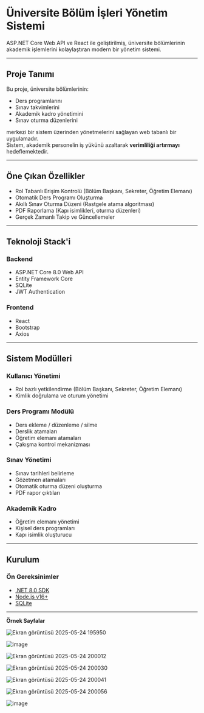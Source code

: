 #  Üniversite Bölüm İşleri Yönetim Sistemi

ASP.NET Core Web API ve React ile geliştirilmiş, üniversite bölümlerinin akademik işlemlerini kolaylaştıran modern bir yönetim sistemi.

---

##  Proje Tanımı

Bu proje, üniversite bölümlerinin:

- Ders programlarını  
- Sınav takvimlerini  
- Akademik kadro yönetimini  
- Sınav oturma düzenlerini  

merkezi bir sistem üzerinden yönetmelerini sağlayan web tabanlı bir uygulamadır.  
Sistem, akademik personelin iş yükünü azaltarak **verimliliği artırmayı** hedeflemektedir.

---

##  Öne Çıkan Özellikler

-  Rol Tabanlı Erişim Kontrolü (Bölüm Başkanı, Sekreter, Öğretim Elemanı)  
-  Otomatik Ders Programı Oluşturma  
-  Akıllı Sınav Oturma Düzeni (Rastgele atama algoritması)  
-  PDF Raporlama (Kapı isimlikleri, oturma düzenleri)  
-  Gerçek Zamanlı Takip ve Güncellemeler  

---

##  Teknoloji Stack'i

###  Backend

- ASP.NET Core 8.0 Web API  
- Entity Framework Core  
- SQLite  
- JWT Authentication  

###  Frontend

- React  
- Bootstrap  
- Axios  

---

##  Sistem Modülleri

###  Kullanıcı Yönetimi

- Rol bazlı yetkilendirme (Bölüm Başkanı, Sekreter, Öğretim Elemanı)  
- Kimlik doğrulama ve oturum yönetimi  

###  Ders Programı Modülü

- Ders ekleme / düzenleme / silme  
- Derslik atamaları  
- Öğretim elemanı atamaları  
- Çakışma kontrol mekanizması  

###  Sınav Yönetimi

- Sınav tarihleri belirleme  
- Gözetmen atamaları  
- Otomatik oturma düzeni oluşturma  
- PDF rapor çıktıları  

###  Akademik Kadro

- Öğretim elemanı yönetimi  
- Kişisel ders programları  
- Kapı isimlik oluşturucu  

---

##  Kurulum

###  Ön Gereksinimler

- [.NET 8.0 SDK](https://dotnet.microsoft.com/en-us/download/dotnet/8.0)  
- [Node.js v16+](https://nodejs.org/)  
- [SQLite](https://www.sqlite.org/download.html)  

---

**Örnek Sayfalar**


![Ekran görüntüsü 2025-05-24 195950](https://github.com/user-attachments/assets/5a818b82-32dc-4fba-9af8-91bc997041cf)

![image](https://github.com/user-attachments/assets/279451c4-7a36-4188-adc7-7c36c3ae9769)

![Ekran görüntüsü 2025-05-24 200012](https://github.com/user-attachments/assets/e6c0a06d-3c2f-40dd-bb3b-3755e169627c)



![Ekran görüntüsü 2025-05-24 200030](https://github.com/user-attachments/assets/d02a2418-e50c-440f-8d03-9006a27418c1)

![Ekran görüntüsü 2025-05-24 200041](https://github.com/user-attachments/assets/7df6f294-68b9-4363-850b-04abdc4218de)


![Ekran görüntüsü 2025-05-24 200056](https://github.com/user-attachments/assets/38e65a9d-b733-4cde-bb06-95b121378eb8)

![image](https://github.com/user-attachments/assets/cfc3fb77-34f7-451d-9eac-772d64804334)

